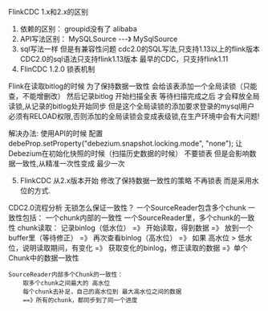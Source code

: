FlinkCDC 1.x和2.x的区别
1. 依赖的区别： groupid没有了 alibaba
2. API写法区别： MySQLSource ---》 MySqlSource
3. sql写法一样 但是有兼容性问题
   cdc2.0的SQL写法,只支持1.13以上的flink版本
   CDC2.0的sql语法只支持flink1.13版本
   最早的CDC，只支持flink1.11
4. FlinCDC 1.2.0 锁表机制

Flink在读取bitlog的时候 为了保持数据一致性 会给该表添加一个全局读锁（只能查，不能增删改）
然后记录bitlog 开始扫描全表 等待扫描完成之后 才会释放全局读锁,从记录的bitlog处开始同步
但是这个全局读锁的添加要求登录的mysql用户必须有RELOAD权限,否则添加的全局读锁会变成表级锁,在生产环境中会有大问题!

解决办法: 使用API的时候  配置debeProp.setProperty("debezium.snapshot.locking.mode", "none");
让 Debezium在初始化快照的时候（扫描历史数据的时候）  不要锁表  但是会影响数据一致性,从精准一次性变成 最少一次

5. FlinkCDC 从2.x版本开始 修改了保持数据一致性的策略 不再锁表 而是采用水位的方式.

CDC2.0流程分析
无锁怎么保证一致性？
一个SourceReader包含多个chunk
一致性包括：
一个chunk内部的一致性
一个SourceReader里，多个chunk的一致性
chunk读取：  记录binlog（低水位）
=》 开始读取，得到数据 =》 放到一个buffer里（等待修正）
=》 再次查看binlog（高水位）
=》 如果 高水位 > 低水位，说明读取期间，有变化
=》 获取变化的binlog，修正读取的数据
=》单个Chunk中的数据一致性

    SourceReader内部多个Chunk的一致性：
        取多个chunk之间最大的 高水位 
        每个chunk去补足，自己的高水位到 最大高水位之间的数据
        ==》所有的chunk，都同步到了同一个进度


